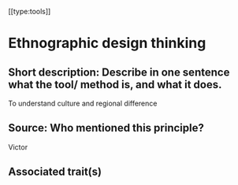 [[type:tools]]

# Ethnographic design thinking

## Short description: Describe in one sentence what the tool/ method is, and what it does.

To understand culture and regional difference

## Source: Who mentioned this principle?

Victor

## Associated trait(s)
   


## 
   


##
